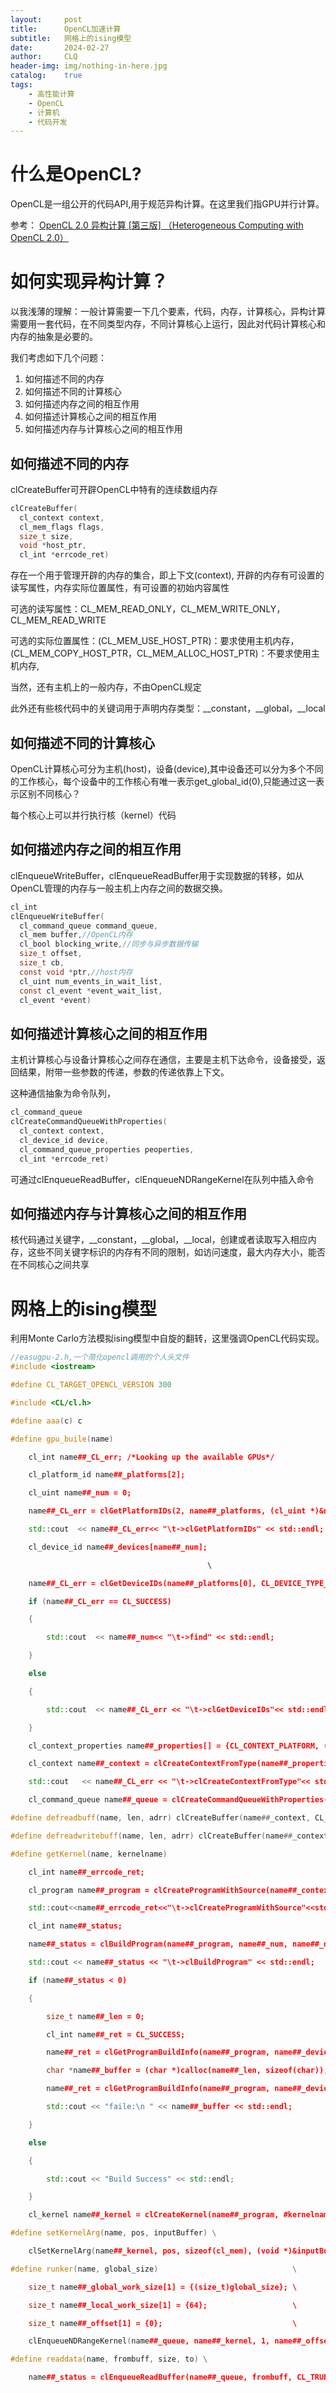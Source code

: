 ```yaml
---
layout:     post
title:      OpenCL加速计算
subtitle:   网格上的ising模型
date:       2024-02-27
author:     CLQ
header-img: img/nothing-in-here.jpg
catalog:    true
tags:
    - 高性能计算
    - OpenCL
    - 计算机
    - 代码开发
---
```


# 什么是OpenCL?

OpenCL是一组公开的代码API,用于规范异构计算。在这里我们指GPU并行计算。


参考：
[OpenCL 2.0 异构计算 [第三版] （Heterogeneous Computing with OpenCL 2.0）](https://www.bookstack.cn/read/Heterogeneous-Computing-with-OpenCL-2.0/README.md)

# 如何实现异构计算？

以我浅薄的理解：一般计算需要一下几个要素，代码，内存，计算核心，异构计算需要用一套代码，在不同类型内存，不同计算核心上运行，因此对代码计算核心和内存的抽象是必要的。

我们考虑如下几个问题：

1. 如何描述不同的内存
2. 如何描述不同的计算核心
3. 如何描述内存之间的相互作用
4. 如何描述计算核心之间的相互作用
5. 如何描述内存与计算核心之间的相互作用

## 如何描述不同的内存

clCreateBuffer可开辟OpenCL中特有的连续数组内存

```c
clCreateBuffer(
  cl_context context,
  cl_mem_flags flags,
  size_t size,
  void *host_ptr,
  cl_int *errcode_ret)
```

存在一个用于管理开辟的内存的集合，即上下文(context), 开辟的内存有可设置的读写属性，内存实际位置属性，有可设置的初始内容属性

可选的读写属性：CL_MEM_READ_ONLY，CL_MEM_WRITE_ONLY，CL_MEM_READ_WRITE

可选的实际位置属性：(CL_MEM_USE_HOST_PTR)：要求使用主机内存，(CL_MEM_COPY_HOST_PTR，CL_MEM_ALLOC_HOST_PTR)：不要求使用主机内存,

当然，还有主机上的一般内存，不由OpenCL规定

此外还有些核代码中的关键词用于声明内存类型：__constant，__global，__local

## 如何描述不同的计算核心

OpenCL计算核心可分为主机(host)，设备(device),其中设备还可以分为多个不同的工作核心，每个设备中的工作核心有唯一表示get_global_id(0),只能通过这一表示区别不同核心？

每个核心上可以并行执行核（kernel）代码

## 如何描述内存之间的相互作用

clEnqueueWriteBuffer，clEnqueueReadBuffer用于实现数据的转移，如从OpenCL管理的内存与一般主机上内存之间的数据交换。

```c
cl_int
clEnqueueWriteBuffer(
  cl_command_queue command_queue,
  cl_mem buffer,//OpenCL内存
  cl_bool blocking_write,//同步与异步数据传输
  size_t offset,
  size_t cb,
  const void *ptr,//host内存
  cl_uint num_events_in_wait_list,
  const cl_event *event_wait_list,
  cl_event *event)
```

## 如何描述计算核心之间的相互作用

主机计算核心与设备计算核心之间存在通信，主要是主机下达命令，设备接受，返回结果，附带一些参数的传递，参数的传递依靠上下文。

这种通信抽象为命令队列，

```c
cl_command_queue
clCreateCommandQueueWithProperties(
  cl_context context,
  cl_device_id device,
  cl_command_queue_properties peoperties,
  cl_int *errcode_ret)
```

可通过clEnqueueReadBuffer，clEnqueueNDRangeKernel在队列中插入命令


## 如何描述内存与计算核心之间的相互作用

核代码通过关键字，__constant，__global，__local，创建或者读取写入相应内存，这些不同关键字标识的内存有不同的限制，如访问速度，最大内存大小，能否在不同核心之间共享


# 网格上的ising模型

利用Monte Carlo方法模拟ising模型中自旋的翻转，这里强调OpenCL代码实现。

```c++
//easugpu-2.h,一个简化opencl调用的个人头文件
#include <iostream>

#define CL_TARGET_OPENCL_VERSION 300

#include <CL/cl.h>

#define aaa(c) c

#define gpu_buile(name)                                                                                                                         \

    cl_int name##_CL_err; /*Looking up the available GPUs*/                                                                                     \

    cl_platform_id name##_platforms[2];                                                                                                         \

    cl_uint name##_num = 0;                                                                                                                     \

    name##_CL_err = clGetPlatformIDs(2, name##_platforms, (cl_uint *)&name##_num);                                                              \

    std::cout  << name##_CL_err<< "\t->clGetPlatformIDs" << std::endl;                                                                                \

    cl_device_id name##_devices[name##_num];                                                                                                    \

                                            \

    name##_CL_err = clGetDeviceIDs(name##_platforms[0], CL_DEVICE_TYPE_GPU, name##_num, name##_devices, NULL);                                  \

    if (name##_CL_err == CL_SUCCESS)                                                                                                            \

    {                                                                                                                                           \

        std::cout  << name##_num<< "\t->find" << std::endl;                                                                               \

    }                                                                                                                                           \

    else                                                                                                                                        \

    {                                                                                                                                           \

        std::cout  << name##_CL_err << "\t->clGetDeviceIDs"<< std::endl;                                                                         \

    }                                                                                                                                           \

    cl_context_properties name##_properties[] = {CL_CONTEXT_PLATFORM, (long int)name##_platforms[0], 0};                                               \

    cl_context name##_context = clCreateContextFromType(name##_properties, CL_DEVICE_TYPE_GPU, NULL, NULL, &name##_CL_err); /*create a command queue*/ \

    std::cout   << name##_CL_err << "\t->clCreateContextFromType"<< std::endl;                                                          \

    cl_command_queue name##_queue = clCreateCommandQueueWithProperties(name##_context, name##_devices[0], 0, NULL)

#define defreadbuff(name, len, adrr) clCreateBuffer(name##_context, CL_MEM_READ_ONLY | CL_MEM_COPY_HOST_PTR, len, adrr, NULL)

#define defreadwritebuff(name, len, adrr) clCreateBuffer(name##_context, CL_MEM_READ_WRITE | CL_MEM_COPY_HOST_PTR, len, adrr, NULL)

#define getKernel(name, kernelname)                                                                                                             \

    cl_int name##_errcode_ret;                                                                                                                         \

    cl_program name##_program = clCreateProgramWithSource(name##_context, name##_num, (const char **)&name##_KernelSource, NULL, &name##_errcode_ret); \

    std::cout<<name##_errcode_ret<<"\t->clCreateProgramWithSource"<<std::endl;\

    cl_int name##_status;                                                                                                                       \

    name##_status = clBuildProgram(name##_program, name##_num, name##_devices, NULL, NULL, NULL);                                               \

    std::cout << name##_status << "\t->clBuildProgram" << std::endl;                                              \

    if (name##_status < 0)                                                                                                                      \

    {                                                                                                                                           \

        size_t name##_len = 0;                                                                                                                  \

        cl_int name##_ret = CL_SUCCESS;                                                                                                         \

        name##_ret = clGetProgramBuildInfo(name##_program, name##_devices[0], CL_PROGRAM_BUILD_LOG, 0, NULL, &name##_len);                      \

        char *name##_buffer = (char *)calloc(name##_len, sizeof(char));                                                                         \

        name##_ret = clGetProgramBuildInfo(name##_program, name##_devices[0], CL_PROGRAM_BUILD_LOG, name##_len, name##_buffer, NULL);           \

        std::cout << "faile:\n " << name##_buffer << std::endl;                                                                                    \

    }                                                                                                                                           \

    else                                                                                                                                        \

    {                                                                                                                                           \

        std::cout << "Build Success" << std::endl;                                                                                              \

    }                                                                                                                                           \

    cl_kernel name##_kernel = clCreateKernel(name##_program, #kernelname /*函数名*/, NULL)

#define setKernelArg(name, pos, inputBuffer) \

    clSetKernelArg(name##_kernel, pos, sizeof(cl_mem), (void *)&inputBuffer)

#define runker(name, global_size)                              \

    size_t name##_global_work_size[1] = {(size_t)global_size}; \

    size_t name##_local_work_size[1] = {64};                   \

    size_t name##_offset[1] = {0};                             \

    clEnqueueNDRangeKernel(name##_queue, name##_kernel, 1, name##_offset, name##_global_work_size, name##_local_work_size, 0, NULL, NULL)

#define readdata(name, frombuff, size, to) \

    name##_status = clEnqueueReadBuffer(name##_queue, frombuff, CL_TRUE, 0, size, to, 0, NULL, NULL)

```

